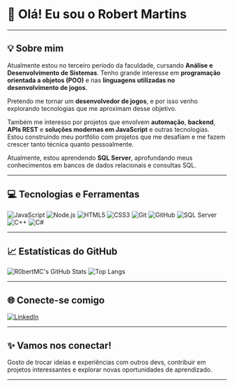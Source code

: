 # 👋 Olá! Eu sou o Robert Martins

---

## 💡 Sobre mim

Atualmente estou no terceiro período da faculdade, cursando **Análise e Desenvolvimento de Sistemas**. Tenho grande interesse em **programação orientada a objetos (POO)** e nas **linguagens utilizadas no desenvolvimento de jogos**.

Pretendo me tornar um **desenvolvedor de jogos**, e por isso venho explorando tecnologias que me aproximam desse objetivo.

Também me interesso por projetos que envolvem **automação**, **backend**, **APIs REST** e **soluções modernas em JavaScript** e outras tecnologias. Estou construindo meu portfólio com projetos que me desafiam e me fazem crescer tanto técnica quanto pessoalmente.

Atualmente, estou aprendendo **SQL Server**, aprofundando meus conhecimentos em bancos de dados relacionais e consultas SQL.

---

## 💻 Tecnologias e Ferramentas

![JavaScript](https://img.shields.io/badge/-JavaScript-F7DF1E?style=for-the-badge&logo=javascript&logoColor=black)
![Node.js](https://img.shields.io/badge/-Node.js-339933?style=for-the-badge&logo=nodedotjs&logoColor=white)
![HTML5](https://img.shields.io/badge/-HTML5-E34F26?style=for-the-badge&logo=html5&logoColor=white)
![CSS3](https://img.shields.io/badge/-CSS3-1572B6?style=for-the-badge&logo=css3&logoColor=white)
![Git](https://img.shields.io/badge/-Git-F05032?style=for-the-badge&logo=git&logoColor=white)
![GitHub](https://img.shields.io/badge/-GitHub-181717?style=for-the-badge&logo=github&logoColor=white)
![SQL Server](https://img.shields.io/badge/-SQL%20Server-CC2927?style=for-the-badge&logo=microsoftsqlserver&logoColor=white)
![C++](https://img.shields.io/badge/-C++-00599C?style=for-the-badge&logo=c%2b%2b&logoColor=white)
![C#](https://img.shields.io/badge/-CSharp-239120?style=for-the-badge&logo=c-sharp&logoColor=white)

---

## 📈 Estatísticas do GitHub

![R0bertMC's GitHub Stats](https://github-readme-stats.vercel.app/api?username=R0bertMC&show_icons=true&theme=tokyonight)
![Top Langs](https://github-readme-stats.vercel.app/api/top-langs/?username=R0bertMC&layout=compact&theme=tokyonight)

---

## 🌐 Conecte-se comigo

[![LinkedIn](https://img.shields.io/badge/LinkedIn-blue?style=for-the-badge&logo=linkedin&logoColor=white)](https://www.linkedin.com/in/robert-martins-7a5ab6296/)

---

## ✨ Vamos nos conectar!

Gosto de trocar ideias e experiências com outros devs, contribuir em projetos interessantes e explorar novas oportunidades de aprendizado.

---


<!--
**R0bertMC/R0bertMC** is a ✨ _special_ ✨ repository because its `README.md` (this file) appears on your GitHub profile.

Here are some ideas to get you started:

- 🔭 I’m currently working on ...
- 🌱 I’m currently learning ...
- 👯 I’m looking to collaborate on ...
- 🤔 I’m looking for help with ...
- 💬 Ask me about ...
- 📫 How to reach me: ...
- 😄 Pronouns: ...
- ⚡ Fun fact: ...
-->
